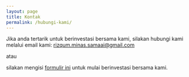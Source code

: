```yaml
---
layout: page
title: Kontak
permalink: /hubungi-kami/
---
```


Jika anda tertarik untuk berinvestasi bersama kami, silakan hubungi kami melalui email kami: [rizqum.minas.samaai@gmail.com](mailto:rizqum.minas.samaai@gmail.com) 

atau 

silakan mengisi [formulir ini](https://docs.google.com/forms/d/e/1FAIpQLSccPPh0Dcw-yerGeix88rm_oUmHo1qjv0OyJisd1Fdd0DoVcw/viewform) untuk mulai berinvestasi bersama kami. 